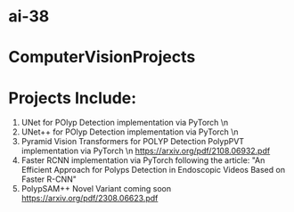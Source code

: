 # ai-38
# ComputerVisionProjects


# Projects Include: 

1. UNet for POlyp Detection implementation via PyTorch \n
2. UNet++ for POlyp Detection implementation via PyTorch \n
3. Pyramid Vision Transformers for POLYP Detection PolypPVT implementation via PyTorch \n https://arxiv.org/pdf/2108.06932.pdf
4. Faster RCNN implementation via PyTorch following the article: "An Efficient Approach for Polyps Detection in Endoscopic Videos Based on Faster R-CNN"
5. PolypSAM++ Novel Variant coming soon https://arxiv.org/pdf/2308.06623.pdf
